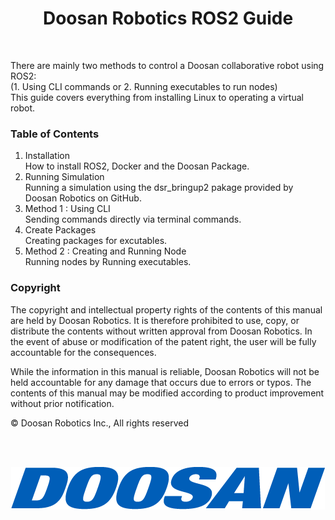 # <center>Doosan Robotics ROS2 Guide</center>

<br/>

There are mainly two methods to control a Doosan collaborative robot using ROS2:<br/>
(1. Using CLI commands or 2. Running executables to run nodes)<br/>
This guide covers everything from installing Linux to operating a virtual robot.<br/>

### Table of Contents
1. Installation<br/>
How to install ROS2, Docker and the Doosan Package.
1. Running Simulation<br/>
Running a simulation using the dsr_bringup2 pakage provided by Doosan Robotics on GitHub.
1. Method 1 : Using CLI<br/>
Sending commands directly via terminal commands.
1. Create Packages <br/>
Creating packages for excutables.
1. Method 2 : Creating and Running Node<br/>
Running nodes by Running executables.



### Copyright
The copyright and intellectual property rights of the contents of this manual are held by Doosan Robotics. It is therefore prohibited to use, copy, or distribute the contents without written approval from Doosan Robotics. In the event of abuse or modification of the patent right, the user will be fully accountable for the consequences.<br/>

While the information in this manual is reliable, Doosan Robotics will not be held accountable for any damage that occurs due to errors or typos. The contents of this manual may be modified according to product improvement without prior notification.<br/>

© Doosan Robotics Inc., All rights reserved<br/>

<br/>
<br/>
<p align="center">
  <img src="../image/ci-img01-2022.png">
</p>
<!--![Alt text](image/ci-img01-2022.png)-->
<!--<img src="image/ci-img01-2022.png" width="650" height="400" />-->
